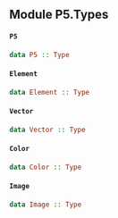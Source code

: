 ## Module P5.Types

#### `P5`

``` purescript
data P5 :: Type
```

#### `Element`

``` purescript
data Element :: Type
```

#### `Vector`

``` purescript
data Vector :: Type
```

#### `Color`

``` purescript
data Color :: Type
```

#### `Image`

``` purescript
data Image :: Type
```


